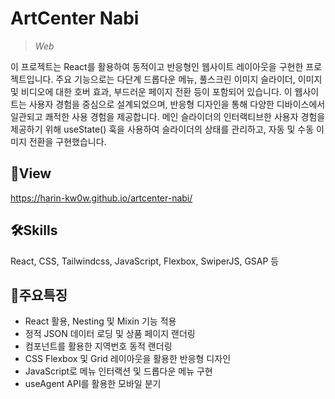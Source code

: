 # **ArtCenter Nabi**
>*Web*

이 프로젝트는 React를 활용하여 동적이고 반응형인 웹사이트 레이아웃을 구현한 프로젝트입니다. 주요 기능으로는 다단계 드롭다운 메뉴, 풀스크린 이미지 슬라이더, 이미지 및 비디오에 대한 호버 효과, 부드러운 페이지 전환 등이 포함되어 있습니다. 이 웹사이트는 사용자 경험을 중심으로 설계되었으며, 반응형 디자인을 통해 다양한 디바이스에서 일관되고 쾌적한 사용 경험을 제공합니다. 메인 슬라이더의 인터랙티브한 사용자 경험을 제공하기 위해 useState() 훅을 사용하여 슬라이더의 상태를 관리하고, 자동 및 수동 이미지 전환을 구현했습니다.

## 📑View
https://harin-kw0w.github.io/artcenter-nabi/

## 🛠Skills
React, CSS, Tailwindcss, JavaScript, Flexbox, SwiperJS, GSAP 등 

## 📣주요특징
* React 활용, Nesting 및 Mixin 기능 적용
* 정적 JSON 데이터 로딩 및 상품 페이지 랜더링
* 컴포넌트를 활용한 지역번호 동적 랜더링
* CSS Flexbox 및 Grid 레이아웃을 활용한 반응형 디자인
* JavaScript로 메뉴 인터랙션 및 드롭다운 메뉴 구현
* useAgent API를 활용한 모바일 분기
